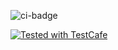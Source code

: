 ![ci-badge](https://github.com/budget-munchies/budget-munchies-project/workflows/ci-budget-munchies-project/badge.svg)


<a href="https://github.com/DevExpress/testcafe">
    <img alt="Tested with TestCafe" src="https://img.shields.io/badge/tested%20with-TestCafe-2fa4cf.svg">
</a>
